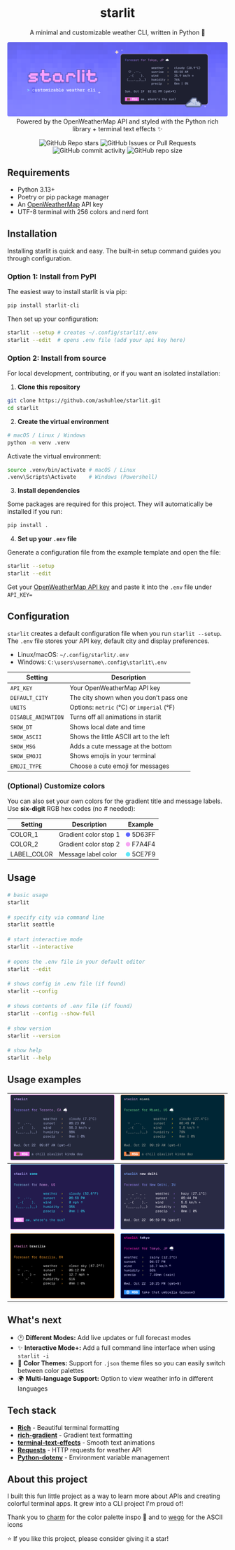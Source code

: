 
<div align="center">

# starlit
A minimal and customizable weather CLI, written in Python 🐍

![preview](https://raw.githubusercontent.com/ashuhlee/starlit/main/assets/images/cover.png)
Powered by the OpenWeatherMap API and styled with the Python rich library + terminal text effects ✨


![GitHub Repo stars](https://img.shields.io/github/stars/ashuhlee/starlit?style=for-the-badge&logo=starship&logoColor=%23D7E0ED&labelColor=%232F2D42&color=%23FFBDF2)
![GitHub Issues or Pull Requests](https://img.shields.io/github/issues/ashuhlee/starlit?style=for-the-badge&logo=gitbook&logoColor=%23D9E0EE&labelColor=%232F2D42&color=FFD0CF)
![GitHub commit activity](https://img.shields.io/github/commit-activity/m/ashuhlee/starlit?style=for-the-badge&logo=github&logoColor=%23D9E0EE&labelColor=%232F2D42&color=BBC0FF)
![GitHub repo size](https://img.shields.io/github/repo-size/ashuhlee/starlit?style=for-the-badge&logo=removedotbg&logoColor=%23D9E0EE&labelColor=%232F2D42&color=AEE5FF)


</div>

## Requirements
- Python 3.13+
- Poetry or pip package manager
- An [OpenWeatherMap](https://openweathermap.org) API key
- UTF-8 terminal with 256 colors and nerd font

## Installation
Installing starlit is quick and easy. The built-in setup command guides you through configuration.

### Option 1: Install from PyPI

The easiest way to install starlit is via pip:
```zsh
pip install starlit-cli
```

Then set up your configuration:
```zsh
starlit --setup # creates ~/.config/starlit/.env
starlit --edit  # opens .env file (add your api key here) 
```

### Option 2: Install from source

For local development, contributing, or if you want an isolated installation:

1. **Clone this repository**
```zsh
git clone https://github.com/ashuhlee/starlit.git
cd starlit
```
2. **Create the virtual environment**
```zsh
# macOS / Linux / Windows
python -m venv .venv
```

Activate the virtual environment:
```zsh
source .venv/bin/activate # macOS / Linux
.venv\Scripts\Activate    # Windows (Powershell)
```

3. **Install dependencies**

Some packages are required for this project. They will automatically be installed if you run:
```zsh
pip install .
```
4. **Set up your `.env` file**

Generate a configuration file from the example template and open the file:

```zsh
starlit --setup
starlit --edit
```

Get your [OpenWeatherMap API key](https://openweathermap.org/api) and paste it into the `.env` file under `API_KEY=`

## Configuration
`starlit` creates a default configuration file when you run `starlit --setup`. The `.env` file stores your API key, default city and display preferences.

- Linux/macOS: `~/.config/starlit/.env`
- Windows: `C:\users\username\.config\starlit\.env`


| Setting             | Description                               |
|---------------------|-------------------------------------------|
| `API_KEY`           | Your OpenWeatherMap API key               |
| `DEFAULT_CITY`      | The city shown when you don’t pass one    |
| `UNITS`             | Options: `metric` (°C) or `imperial` (°F) |
| `DISABLE_ANIMATION` | Turns off all animations in starlit       |
| `SHOW_DT`           | Shows local date and time                 |
| `SHOW_ASCII`        | Shows the little ASCII art to the left    |
| `SHOW_MSG`          | Adds a cute message at the bottom         |
| `SHOW_EMOJI`        | Shows emojis in your terminal             |
| `EMOJI_TYPE`        | Choose a cute emoji for messages          |


### (Optional) Customize colors
You can also set your own colors for the gradient title and message labels.
Use **six-digit** RGB hex codes (no # needed):

| Setting     | Description           | Example                                                                |
|-------------|-----------------------|------------------------------------------------------------------------|
| COLOR_1     | Gradient color stop 1 | <img src="assets/images/colors/1.png" alt="color1" width="10"/> 5D63FF |
| COLOR_2     | Gradient color stop 2 | <img src="assets/images/colors/2.png" alt="color1" width="10"/> F7A4F4 |
| LABEL_COLOR | Message label color   | <img src="assets/images/colors/3.png" alt="color1" width="10"/> 5CE7F9 |

## Usage

```zsh
# basic usage
starlit

# specify city via command line
starlit seattle

# start interactive mode
starlit --interactive 

# opens the .env file in your default editor
starlit --edit

# shows config in .env file (if found)
starlit --config

# shows contents of .env file (if found)
starlit --config --show-full

# show version
starlit --version

# show help
starlit --help
```

## Usage examples

| ![preview-1](https://raw.githubusercontent.com/ashuhlee/starlit/main/assets/images/previews/preview-1.png) | ![preview-2](https://raw.githubusercontent.com/ashuhlee/starlit/main/assets/images/previews/preview-2.png) |
|------------------------------------------------------------------------------------------------------------|------------------------------------------------------------------------------------------------------------|
| ![preview-3](https://raw.githubusercontent.com/ashuhlee/starlit/main/assets/images/previews/preview-3.png) | ![preview-4](https://raw.githubusercontent.com/ashuhlee/starlit/main/assets/images/previews/preview-4.png) |
| ![preview-5](https://raw.githubusercontent.com/ashuhlee/starlit/main/assets/images/previews/preview-5.png) | ![preview-6](https://raw.githubusercontent.com/ashuhlee/starlit/main/assets/images/previews/preview-6.png) |


## What's next
- 🕐 **Different Modes:** Add live updates or full forecast modes
- ✨ **Interactive Mode+:** Add a full command line interface when using `starlit -i`
- 🎨 **Color Themes:** Support for `.json` theme files so you can easily switch between color palettes
- 🌍 **Multi-language Support:** Option to view weather info in different languages

## Tech stack

- **[Rich](https://github.com/Textualize/rich)** - Beautiful terminal formatting
- **[rich-gradient](https://github.com/maxludden/rich-gradient)** - Gradient text formatting
- **[terminal-text-effects](https://github.com/ChrisBuilds/terminaltexteffects)** - Smooth text animations
- **[Requests](https://pypi.org/project/requests/)** - HTTP requests for weather API
- **[Python-dotenv](https://pypi.org/project/python-dotenv/)** - Environment variable management


## About this project
I built this fun little project as a way to learn more about APIs and creating colorful terminal apps. It grew into a CLI project I'm proud of!

Thank you to [charm](https://github.com/charmbracelet) for the color palette inspo 🎨 and to [wego](https://github.com/schachmat/wego/tree/master) for the ASCII icons

⭐ If you like this project, please consider giving it a star!